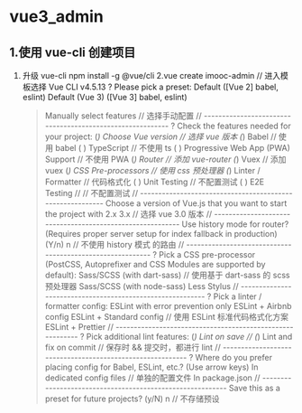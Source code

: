 # vue3_admin

## 1.使用 vue-cli 创建项目

1. 升级 vue-cli npm install -g @vue/cli
   2.vue create imooc-admin
   // 进入模板选择
   Vue CLI v4.5.13
   ? Please pick a preset:
   Default ([Vue 2] babel, eslint)
   Default (Vue 3) ([Vue 3] babel, eslint)
   > Manually select features // 选择手动配置
   > // ----------------------------------------------------------
   > ? Check the features needed for your project:
   > (_) Choose Vue version // 选择 vue 版本
   > (_) Babel // 使用 babel
   > ( ) TypeScript // 不使用 ts
   > ( ) Progressive Web App (PWA) Support // 不使用 PWA
   > (_) Router // 添加 vue-router
   > (_) Vuex // 添加 vuex
   > (_) CSS Pre-processors // 使用 css 预处理器
   > (_) Linter / Formatter // 代码格式化
   > ( ) Unit Testing // 不配置测试
   > ( ) E2E Testing // // 不配置测试
   > // ----------------------------------------------------------
   > Choose a version of Vue.js that you want to start the project with
   > 2.x
   > 3.x // 选择 vue 3.0 版本
   > // ----------------------------------------------------------
   > Use history mode for router? (Requires proper server setup for index fallback in production) (Y/n) n // 不使用 history 模式 的路由
   > // ----------------------------------------------------------
   > ? Pick a CSS pre-processor (PostCSS, Autoprefixer and CSS Modules are supported by default):
   > Sass/SCSS (with dart-sass) // 使用基于 dart-sass 的 scss 预处理器
   > Sass/SCSS (with node-sass)
   > Less
   > Stylus
   > // ----------------------------------------------------------
   > ? Pick a linter / formatter config:
   > ESLint with error prevention only
   > ESLint + Airbnb config
   > ESLint + Standard config // 使用 ESLint 标准代码格式化方案
   > ESLint + Prettier
   > // ----------------------------------------------------------
   > ? Pick additional lint features:
   > (_) Lint on save //
   > (_) Lint and fix on commit // 保存时 && 提交时，都进行 lint
   > // ----------------------------------------------------------
   > ? Where do you prefer placing config for Babel, ESLint, etc.? (Use arrow keys)
   > In dedicated config files // 单独的配置文件
   > In package.json
   > // ----------------------------------------------------------
   > Save this as a preset for future projects? (y/N) n // 不存储预设
